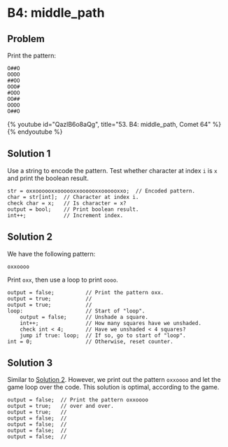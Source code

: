 # B4: middle_path

## Problem

Print the pattern:

```
O##O
OOOO
##OO
OOO#
#OOO
OO##
OOOO
O##O
```

{% youtube id="QazlB6o8aQg", title="53. B4: middle_path, Comet 64" %}{% endyoutube %}

## Solution 1

Use a string to encode the pattern. Test whether character at index `i` is `x`
and print the boolean result.

```
str = oxxoooooxxoooooxxoooooxxoooooxxo;  // Encoded pattern.
char = str[int];  // Character at index i.
check char = x;   // Is character = x?
output = bool;    // Print boolean result.
int++;            // Increment index.
```

## Solution 2

We have the following pattern:

```
oxxoooo
```

Print `oxx`, then use a loop to print `oooo`.

```
output = false;          // Print the pattern oxx.
output = true;           //
output = true;           //
loop:                    // Start of "loop".
    output = false;      // Unshade a square.
    int++;               // How many squares have we unshaded.
    check int < 4;       // Have we unshaded < 4 squares?
    jump if true: loop;  // If so, go to start of "loop".
int = 0;                 // Otherwise, reset counter.
```

## Solution 3

Similar to [Solution 2](#solution-2). However, we print out the pattern
`oxxoooo` and let the game loop over the code. This solution is optimal,
according to the game.

```
output = false;  // Print the pattern oxxoooo
output = true;   // over and over.
output = true;   //
output = false;  //
output = false;  //
output = false;  //
output = false;  //
```
